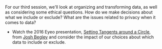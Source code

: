 For our third session, we'll look at organizing and transforming data, as well as considering some ethical questions. How do we make decisions about what we include or exclude? What are the issues related to privacy when it comes to data?

* Watch the 2016 Eyeo presentation, [Setting Tangents around a Circle](https://vimeo.com/channels/eyeo2016/176869833), from [Josh Begley](https://twitter.com/joshbegley) and consider the impact of our choices about which data to include or exclude.
